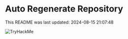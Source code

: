 # Auto Regenerate Repository

This README was last updated: 2024-08-15 21:07:48

 ![TryHackMe](https://tryhackme.com/badge/533634)